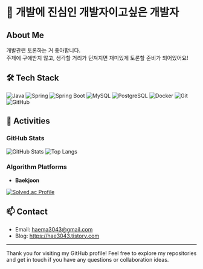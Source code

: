 # 👋 개발에 진심인 개발자이고싶은 개발자

## About Me

개발관련 토론하는 거 좋아합니다.  
주제에 구애받지 않고, 생각할 거리가 던져지면 재미있게 토론할 준비가 되어있어요!

## 🛠️ Tech Stack

![Java](https://img.shields.io/badge/Java-ED8B00?style=for-the-badge&logo=java&logoColor=white)
![Spring](https://img.shields.io/badge/Spring-6DB33F?style=for-the-badge&logo=spring&logoColor=white)
![Spring Boot](https://img.shields.io/badge/Spring_Boot-F2F4F9?style=for-the-badge&logo=spring-boot)
![MySQL](https://img.shields.io/badge/MySQL-4479A1?style=for-the-badge&logo=mysql&logoColor=white)
![PostgreSQL](https://img.shields.io/badge/PostgreSQL-316192?style=for-the-badge&logo=postgresql&logoColor=white)
![Docker](https://img.shields.io/badge/Docker-2496ED?style=for-the-badge&logo=docker&logoColor=white)
![Git](https://img.shields.io/badge/Git-F05032?style=for-the-badge&logo=git&logoColor=white)
![GitHub](https://img.shields.io/badge/GitHub-181717?style=for-the-badge&logo=github&logoColor=white)

## 📝 Activities

### GitHub Stats

![GitHub Stats](https://github-readme-stats.vercel.app/api?count_private=true&username=hyun1024&show_icons=true&theme=radical)
![Top Langs](https://github-readme-stats.vercel.app/api/top-langs/?username=hyun1024&layout=compact&theme=radical)

### Algorithm Platforms

- **Baekjoon**  

 [![Solved.ac Profile](http://mazassumnida.wtf/api/v2/generate_badge?boj=hop1003)](https://solved.ac/hop1003/)

## 📫 Contact

- Email: haema3043@gmail.com
- Blog: https://hae3043.tistory.com

---

Thank you for visiting my GitHub profile! Feel free to explore my repositories and get in touch if you have any questions or collaboration ideas.
<!--
**hyun1024/hyun1024** is a ✨ _special_ ✨ repository because its `README.md` (this file) appears on your GitHub profile.

Here are some ideas to get you started:

- 🔭 I’m currently working on ...
- 🌱 I’m currently learning ...
- 👯 I’m looking to collaborate on ...
- 🤔 I’m looking for help with ...
- 💬 Ask me about ...
- 📫 How to reach me: ...
- 😄 Pronouns: ...
- ⚡ Fun fact: ...
-->
